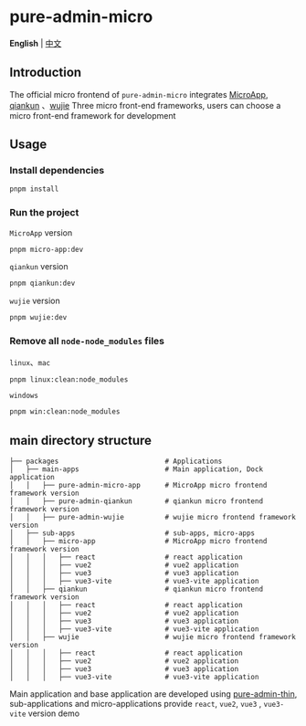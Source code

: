<h1>pure-admin-micro</h1>

**English** | [中文](./README.md)

## Introduction

The official micro frontend of `pure-admin-micro` integrates [MicroApp](https://micro-zoe.github.io/micro-app/), [qiankun](https://qiankun.umijs.org/zh) 、[wujie](https://wujie-micro.github.io/doc/) Three micro front-end frameworks, users can choose a micro front-end framework for development

## Usage

### Install dependencies

```sh
pnpm install
```

### Run the project

`MicroApp` version

```sh
pnpm micro-app:dev
```

`qiankun` version

```sh
pnpm qiankun:dev
```

`wujie` version

```sh
pnpm wujie:dev
```

### Remove all `node-node_modules` files

`linux`、`mac`

```sh
pnpm linux:clean:node_modules
```

`windows`

```sh
pnpm win:clean:node_modules
```

## main directory structure

```
├── packages                          # Applications
│   ├── main-apps                     # Main application, Dock application
│   │   ├── pure-admin-micro-app      # MicroApp micro frontend framework version
│   │   ├── pure-admin-qiankun        # qiankun micro frontend framework version
│   │   ├── pure-admin-wujie          # wujie micro frontend framework version
│   ├── sub-apps                      # sub-apps, micro-apps
│   │   ├── micro-app                 # MicroApp micro frontend framework version
│   │   │   ├── react                 # react application
│   │   │   ├── vue2                  # vue2 application
│   │   │   ├── vue3                  # vue3 application
│   │   │   ├── vue3-vite             # vue3-vite application
│   │   ├── qiankun                   # qiankun micro frontend framework version
│   │   │   ├── react                 # react application
│   │   │   ├── vue2                  # vue2 application
│   │   │   ├── vue3                  # vue3 application
│   │   │   ├── vue3-vite             # vue3-vite application
│   │   ├── wujie                     # wujie micro frontend framework version
│   │   │   ├── react                 # react application
│   │   │   ├── vue2                  # vue2 application
│   │   │   ├── vue3                  # vue3 application
│   │   │   ├── vue3-vite             # vue3-vite application
```

Main application and base application are developed using [pure-admin-thin](https://github.com/xiaoxian521/pure-admin-thin), sub-applications and micro-applications provide `react`, `vue2`, `vue3` , `vue3-vite` version demo
